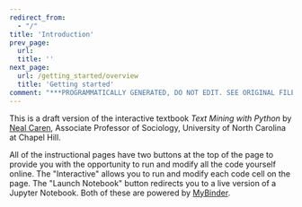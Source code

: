 ```yaml
---
redirect_from:
  - "/"
title: 'Introduction'
prev_page:
  url: 
  title: ''
next_page:
  url: /getting_started/overview
  title: 'Getting started'
comment: "***PROGRAMMATICALLY GENERATED, DO NOT EDIT. SEE ORIGINAL FILES IN /content***"
---
```

This is a draft version of the interactive textbook *Text Mining with Python* by [Neal Caren](mailto:neal.caren@gmail.com), Associate Professor of Sociology, University of North Carolina at Chapel Hill.

All of the instructional pages have two buttons at the top of the page to provide you with the opportunity  to run and modify all the code yourself online. The "Interactive" allows you to run and modify  each code cell on the page. The "Launch Notebook" button redirects you to a live version of a Jupyter Notebook. Both of these are powered by [MyBinder](https://mybinder.org).  

